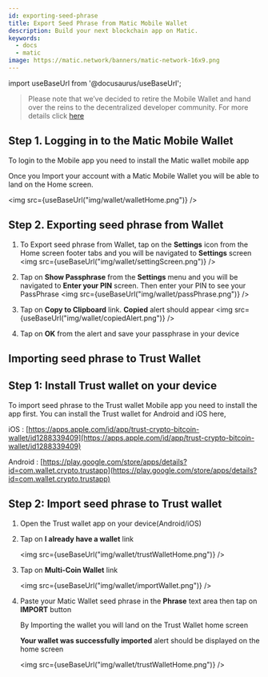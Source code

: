 ```yaml
---
id: exporting-seed-phrase
title: Export Seed Phrase from Matic Mobile Wallet
description: Build your next blockchain app on Matic.
keywords:
  - docs
  - matic
image: https://matic.network/banners/matic-network-16x9.png 
---
```


import useBaseUrl from '@docusaurus/useBaseUrl';

> Please note that we’ve decided to retire the Mobile Wallet and hand over the reins to the decentralized developer community.
For more details click [here](https://blog.matic.network/retiring-the-matic-mobile-wallet-handing-the-reins-to-the-dev-community/)

## Step 1. Logging in to the Matic Mobile Wallet

To login to the Mobile app you need to install the Matic wallet mobile app


Once you Import your account with a Matic Mobile Wallet you will be able to land on the Home screen.

<img src={useBaseUrl("img/wallet/walletHome.png")} />

## Step 2. Exporting seed phrase from Wallet

1. To Export seed phrase from Wallet, tap on the **Settings** icon from the Home screen footer tabs and you will be navigated to **Settings** screen
<img src={useBaseUrl("img/wallet/settingScreen.png")} />
2. Tap on **Show Passphrase**  from the **Settings** menu and you will be navigated to **Enter your PIN** screen. Then enter your PIN to see your PassPhrase
<img src={useBaseUrl("img/wallet/passPhrase.png")} />

3. Tap on **Copy to Clipboard** link. **Copied** alert should appear 
<img src={useBaseUrl("img/wallet/copiedAlert.png")} />

4. Tap on **OK** from the alert and save your passphrase in your device


## Importing seed phrase to Trust Wallet

## Step 1: Install Trust wallet on your device

To import seed phrase to the Trust wallet Mobile app you need to install the app first. You can install the Trust wallet for Android and iOS here,

iOS         : [https://apps.apple.com/id/app/trust-crypto-bitcoin-wallet/id1288339409](https://apps.apple.com/id/app/trust-crypto-bitcoin-wallet/id1288339409) 


Android     : [https://play.google.com/store/apps/details?id=com.wallet.crypto.trustapp](https://play.google.com/store/apps/details?id=com.wallet.crypto.trustapp)

## Step 2: Import seed phrase to Trust wallet

1. Open the Trust wallet app on your device(Android/iOS)

2. Tap on **I already have a wallet** link

   <img src={useBaseUrl("img/wallet/trustWalletHome.png")} />

3. Tap on **Multi-Coin Wallet** link

   <img src={useBaseUrl("img/wallet/importWallet.png")} />

4. Paste your Matic Wallet seed phrase in the **Phrase** text area then tap on **IMPORT** button

   By Importing the wallet you will land on the Trust Wallet home screen

   **Your wallet was successfully imported** alert should be displayed on the home screen

   <img src={useBaseUrl("img/wallet/trustWalletHome.png")} />
